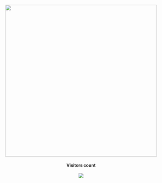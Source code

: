 <p align="center">
  <img src="https://github.com/user-attachments/assets/b7be6504-0308-4a44-aca0-f307466484ed" width="500">
</p>

<!--
Visitors Count
-->
<h4 align="center">Visitors count</h3>
<p align="center">
  <img align="center" src="https://profile-counter.glitch.me/20G0T010/count.svg">
</p>

<!--
**20G0T010/20G0T010** is a ✨ _special_ ✨ repository because its `README.md` (this file) appears on your GitHub profile.

Here are some ideas to get you started:

- 🔭 I’m currently working on ...
- 🌱 I’m currently learning ...
- 👯 I’m looking to collaborate on ...
- 🤔 I’m looking for help with ...
- 💬 Ask me about ...
- 📫 How to reach me: ...
- 😄 Pronouns: ...
- ⚡ Fun fact: ...
-->
